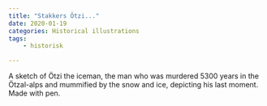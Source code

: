 ```yaml
---
title: "Stakkers Ötzi..."
date: 2020-01-19
categories: Historical illustrations
tags: 
    - historisk

---
```

A sketch of Ötzi the iceman, the man who was murdered 5300 years in the Ötzal-alps and mummified by the snow and ice, depicting his last moment. Made with pen.
